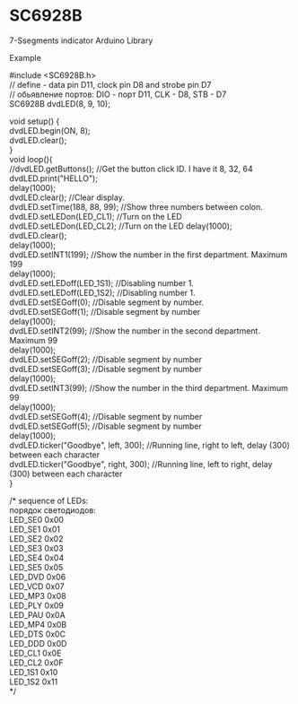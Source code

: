 # SC6928B  
7-Ssegments indicator Arduino Library  
  
Example  
  
#include <SC6928B.h>  
// define - data pin D11, clock pin D8 and strobe pin D7  
// обьявление портов: DIO - порт D11, CLK - D8, STB - D7  
SC6928B dvdLED(8, 9, 10);  

void setup() {  
  dvdLED.begin(ON, 8);  
  dvdLED.clear();  
}   
void loop(){  
  //dvdLED.getButtons(); //Get the button click ID. I have it 8, 32, 64  
  dvdLED.print("HELLO");  
  delay(1000);  
  dvdLED.clear(); //Clear display.  
  dvdLED.setTime(188, 88, 99); //Show three numbers between colon.
  dvdLED.setLEDon(LED_CL1); //Turn on the LED  
  dvdLED.setLEDon(LED_CL2); //Turn on the LED 
  delay(1000);  
  dvdLED.clear();   
  delay(1000);  
  dvdLED.setINT1(199); //Show the number in the first department. Maximum 199  
  delay(1000);  
  dvdLED.setLEDoff(LED_1S1); //Disabling number 1.  
  dvdLED.setLEDoff(LED_1S2); //Disabling number 1.  
  dvdLED.setSEGoff(0); //Disable segment by number.  
  dvdLED.setSEGoff(1); //Disable segment by number  
  delay(1000);  
  dvdLED.setINT2(99); //Show the number in the second department. Maximum 99  
  delay(1000);  
  dvdLED.setSEGoff(2); //Disable segment by number  
  dvdLED.setSEGoff(3); //Disable segment by number  
  delay(1000);  
  dvdLED.setINT3(99); //Show the number in the third department. Maximum 99  
  delay(1000);  
  dvdLED.setSEGoff(4); //Disable segment by number  
  dvdLED.setSEGoff(5); //Disable segment by number  
  delay(1000);  
  dvdLED.ticker("Goodbye", left, 300);  //Running line, right to left, delay (300) between each character  
  dvdLED.ticker("Goodbye", right, 300); //Running line, left to right, delay (300) between each character  
}  
  
/* sequence of LEDs:  
   порядок светодиодов:  
        LED_SE0 0x00  
        LED_SE1 0x01  
        LED_SE2 0x02  
        LED_SE3 0x03  
        LED_SE4 0x04  
        LED_SE5 0x05  
        LED_DVD 0x06  
        LED_VCD 0x07  
        LED_MP3 0x08  
        LED_PLY 0x09  
        LED_PAU 0x0A  
        LED_MP4 0x0B  
        LED_DTS 0x0C  
        LED_DDD 0x0D  
        LED_CL1 0x0E  
        LED_CL2 0x0F  
        LED_1S1 0x10  
        LED_1S2 0x11  
*/  

